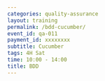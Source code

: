 ```yaml
---
categories: quality-assurance
layout: training
permalink: /bdd-cucumber/
event_id: qa-011
payment_id: xxxxxxxx
subtitle: Cucumber
tags: 4H Sat 
time: 10:00 - 14:00
title: BDD
---
```

